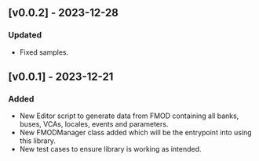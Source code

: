 ## [v0.0.2] - 2023-12-28

### Updated

- Fixed samples.

## [v0.0.1] - 2023-12-21

### Added

- New Editor script to generate data from FMOD containing all banks, buses, VCAs, locales, events and parameters.
- New FMODManager class added which will be the entrypoint into using this library.
- New test cases to ensure library is working as intended.


